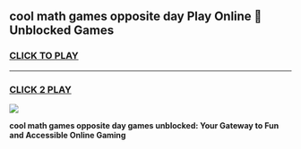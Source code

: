 
## cool math games opposite day Play Online 👋 Unblocked Games
<h3>
<a href="https://news.freeplayer.one?title=cool_math_games_opposite_day&ref=17CMG">CLICK TO PLAY</a></h3>
<hr>

<h3>
<a href="https://news.freeplayer.one?title=cool_math_games_opposite_day&ref=17CMG">CLICK 2 PLAY</a>
  
</h3>

<a href="https://news.freeplayer.one?title=cool_math_games_opposite_day&ref=17CMG/"><img src="https://clearcache.store/games.png"></a>


**cool math games opposite day games unblocked: Your Gateway to Fun and Accessible Online Gaming**
